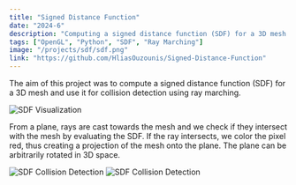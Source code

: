 ```yaml
---
title: "Signed Distance Function"
date: "2024-6"
description: "Computing a signed distance function (SDF) for a 3D mesh and detecting collisions using ray marching."
tags: ["OpenGL", "Python", "SDF", "Ray Marching"]
image: "/projects/sdf/sdf.png"
link: "https://github.com/HliasOuzounis/Signed-Distance-Function"
---
```


The aim of this project was to compute a signed distance function (SDF) for a 3D mesh and use it for collision detection using ray marching. 

![SDF Visualization](/projects/sdf/sdf.png)

From a plane, rays are cast towards the mesh and we check if they intersect with the mesh by evaluating the SDF. If the ray intersects, we color the pixel red, thus creating a projection of the mesh onto the plane. The plane can be arbitrarily rotated in 3D space.

![SDF Collision Detection](/projects/sdf/ray-marching-proj.png)
![SDF Collision Detection](/projects/sdf/duck-better.png)